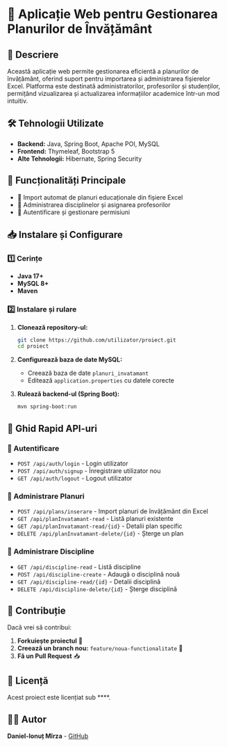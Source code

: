 # 📘 Aplicație Web pentru Gestionarea Planurilor de Învățământ

## 📌 Descriere

Această aplicație web permite gestionarea eficientă a planurilor de învățământ, oferind suport pentru importarea și administrarea fișierelor Excel. Platforma este destinată administratorilor, profesorilor și studenților, permițând vizualizarea și actualizarea informațiilor academice într-un mod intuitiv.

## 🛠️ Tehnologii Utilizate

- **Backend:** Java, Spring Boot, Apache POI, MySQL
- **Frontend:** Thymeleaf, Bootstrap 5
- **Alte Tehnologii:** Hibernate, Spring Security

## 🚀 Funcționalități Principale

- 📂 Import automat de planuri educaționale din fișiere Excel
- 🏫 Administrarea disciplinelor și asignarea profesorilor
- 🔑 Autentificare și gestionare permisiuni

## 📥 Instalare și Configurare

### 1️⃣ Cerințe

- **Java 17+**
- **MySQL 8+**
- **Maven**

### 2️⃣ Instalare și rulare

1. **Clonează repository-ul:**

   ```sh
   git clone https://github.com/utilizator/proiect.git
   cd proiect
   ```

2. **Configurează baza de date MySQL:**

   - Creează baza de date `planuri_invatamant`
   - Editează `application.properties` cu datele corecte

3. **Rulează backend-ul (Spring Boot):**

   ```sh
   mvn spring-boot:run
   ```

## 📡 Ghid Rapid API-uri

### 🔹 Autentificare

- `POST /api/auth/login` - Login utilizator
- `POST /api/auth/signup` - Înregistrare utilizator nou
- `GET /api/auth/logout` - Logout utilizator

### 🔹 Administrare Planuri

- `POST /api/plans/inserare` - Import planuri de învățământ din Excel
- `GET /api/planInvatamant-read` - Listă planuri existente
- `GET /api/planInvatamant-read/{id}` - Detalii plan specific
- `DELETE /api/planInvatamant-delete/{id}` - Șterge un plan

### 🔹 Administrare Discipline

- `GET /api/discipline-read` - Listă discipline
- `POST /api/discipline-create` - Adaugă o disciplină nouă
- `GET /api/discipline-read/{id}` - Detalii disciplină
- `DELETE /api/discipline-delete/{id}` - Șterge disciplină

## 🤝 Contribuție

Dacă vrei să contribui:

1. **Forkuiește proiectul** 🍴
2. **Creează un branch nou:** `feature/noua-functionalitate` 🚀
3. **Fă un Pull Request** 📥

## 📝 Licență

Acest proiect este licențiat sub ****.

## 👨‍💻 Autor

**Daniel-Ionuț Mîrza** - [GitHub](https://github.com/Daniel051101/Planuri) 

